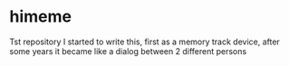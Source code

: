 # himeme
Tst repository
I started to write this, first as a memory track device, after some years it became like a dialog between 2 different persons

